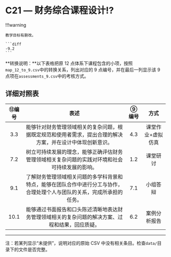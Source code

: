 # C21 — 财务综合课程设计:interrobang:

!!!warning

    教学目标有删改。

    ```diff
    -9.2
    ```

**转换说明：**以下表格把原 12 点体系下课程包含的小项，按照`map_12_to_9.csv`中的转换关系，列出对应的 9 点编号，并在最后一列显示该 9 点项在`assessments_9.csv`中的考核方式。

## 详细对照表

| ⑫编号 | 表述 | ⑨编号 | 方式 |
|:---:|:---:|:---:|:---:|
| 3.3 | 能够针对财务管理领域相关的复杂问题，根据既定规范和使用者需求，提出合理的解决方案，并在设计中体现创新意识。 | 4.3 | 课堂作业+虚拟仿真 |
| 7.2 | 树立可持续发展的理念，能够正确评估财务管理领域相关复杂问题的实践对环境和社会可持续发展的影响。 | 1.2 | 课堂研讨 |
| 9.1 | 了解财务管理领域相关问题的多学科背景和特点，能够在团队合作中进行分工与协作，合理处理个人与团队的关系，完成所承担的任务。 | 7.1 | 小组答辩 |
| 10.1 | 能够通过书面报告和口头陈述清晰地表达财务管理领域相关的复杂问题的解决方案、过程和结果，回应质疑。 | 6.2 | 案例分析报告 |

---

注：若某列显示“未提供”，说明对应的原始 CSV 中没有相关条目。检查`data/`目录下的文件是否完整。
